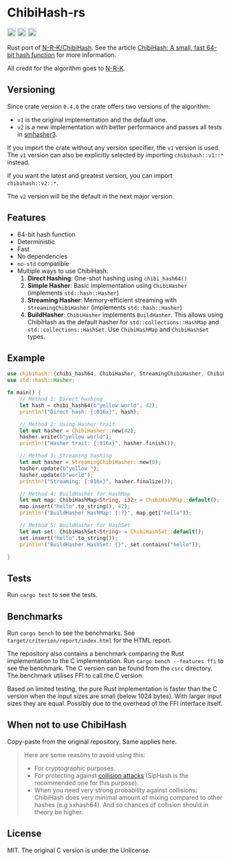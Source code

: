 # ChibiHash-rs

[<img alt="crates.io" src="https://img.shields.io/crates/v/chibihash.svg?style=for-the-badge&color=fc8d62&logo=rust" height="20">](https://crates.io/crates/chibihash)
[<img alt="docs.rs" src="https://img.shields.io/badge/docs.rs-chibihash-66c2a5?style=for-the-badge&labelColor=555555&logo=docs.rs" height="20">](https://docs.rs/chibihash)
[<img alt="build status" src="https://img.shields.io/github/actions/workflow/status/thevilledev/chibihash-rs/test.yml?branch=main&style=for-the-badge" height="20">](https://github.com/thevilledev/chibihash-rs/actions?query=branch%3Amain)

Rust port of [N-R-K/ChibiHash](https://github.com/N-R-K/ChibiHash). See the article [ChibiHash: A small, fast 64-bit hash function](https://nrk.neocities.org/articles/chibihash) for more information.

All credit for the algorithm goes to [N-R-K](https://github.com/N-R-K).

## Versioning

Since crate version `0.4.0` the crate offers two versions of the algorithm:

- `v1` is the original implementation and the default one.
- `v2` is a new implementation with better performance and passes all tests in [smhasher3](https://github.com/rurban/smhasher/tree/master/smhasher3).

If you import the crate without any version specifier, the `v1` version is used.
The `v1` version can also be explicitly selected by importing `chibihash::v1::*` instead.

If you want the latest and greatest version, you can import `chibihash::v2::*`.

The `v2` version will be the default in the next major version.

## Features

- 64-bit hash function
- Deterministic
- Fast
- No dependencies
- `no-std` compatible
- Multiple ways to use ChibiHash:
  1. **Direct Hashing**: One-shot hashing using `chibi_hash64()`
  2. **Simple Hasher**: Basic implementation using `ChibiHasher` (implements `std::hash::Hasher`)
  3. **Streaming Hasher**: Memory-efficient streaming with `StreamingChibiHasher` (implements `std::hash::Hasher`)
  4. **BuildHasher**: `ChibiHasher` implements `BuildHasher`. This allows using ChibiHash as the default hasher for `std::collections::HashMap` and `std::collections::HashSet`. Use `ChibiHashMap` and `ChibiHashSet` types.

## Example

```rust
use chibihash::{chibi_hash64, ChibiHasher, StreamingChibiHasher, ChibiHashMap, ChibiHashSet};
use std::hash::Hasher;

fn main() {
    // Method 1: Direct hashing
    let hash = chibi_hash64(b"yellow world", 42);
    println!("Direct hash: {:016x}", hash);

    // Method 2: Using Hasher trait
    let mut hasher = ChibiHasher::new(42);
    hasher.write(b"yellow world");
    println!("Hasher trait: {:016x}", hasher.finish());

    // Method 3: Streaming hashing
    let mut hasher = StreamingChibiHasher::new(0);
    hasher.update(b"yellow ");
    hasher.update(b"world");
    println!("Streaming: {:016x}", hasher.finalize());

    // Method 4: BuildHasher for HashMap
    let mut map: ChibiHashMap<String, i32> = ChibiHashMap::default();
    map.insert("hello".to_string(), 42);
    println!("BuildHasher HashMap: {:?}", map.get("hello"));

    // Method 5: BuildHasher for HashSet
    let mut set: ChibiHashSet<String> = ChibiHashSet::default();
    set.insert("hello".to_string());
    println!("BuildHasher HashSet: {}", set.contains("hello"));

}
```

## Tests

Run `cargo test` to see the tests.

## Benchmarks

Run `cargo bench` to see the benchmarks. See `target/criterion/report/index.html` for the HTML report.

The repository also contains a benchmark comparing the Rust implementation to the C implementation. Run `cargo bench --features ffi` to see the benchmark. The C version can be found from the `csrc` directory. The benchmark utilises FFI to call the C version.

Based on limited testing, the pure Rust implementation is faster than the C version when the input sizes are small (below 1024 bytes). With larger input sizes they are equal. Possibly due to the overhead of the FFI interface itself.

## When not to use ChibiHash

Copy-paste from the original repository. Same applies here.

>Here are some reasons to avoid using this:
>
>* For cryptographic purposes.
>* For protecting against [collision attacks](https://en.wikipedia.org/wiki/Collision_attack) (SipHash is the recommended one for this purpose).
>* When you need very strong probability against collisions: ChibiHash does very
>  minimal amount of mixing compared to other hashes (e.g xxhash64). And so
>  chances of collision should in theory be higher.

## License

MIT. The original C version is under the Unlicense.
